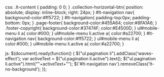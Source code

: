 css:
 .lt-content {
  padding: 0 0;
}
.collection-horizontal-btn{
    position: absolute; display: inline-block; right: 24px;
}
#lt-navigation nav{
    background-color:#ff5722;
}
#lt-navigation{
  padding-top:0px;
  padding-bottom: 0px;
}
.page-footer{
    background-color:#455A64;
    color:#8FA1A6;
}
.footer-copyright{
    background-color:#37474F;
    color:#E4500D;
    }
ul#mobile-menu  li a{
    color:#000;
    }
ul#mobile-menu  li.active a{
    color:#a22700;
    }
#lt-navigation nav{
    background-color:#ff5722;
}
ul#mobile-menu  li a{
    color:#000;
    }
ul#mobile-menu  li.active a{
    color:#a22700;
    }

js:
$(document).ready(function() {
        $("ul.pagination li").addClass('waves-effect');
var activeText = $("ul.pagination li.active").text();
$("ul.pagination li.active").html("<a>"+activeText+"</a>");
$('#lt-navigation nav').removeClass('lt-no-background');
    });
